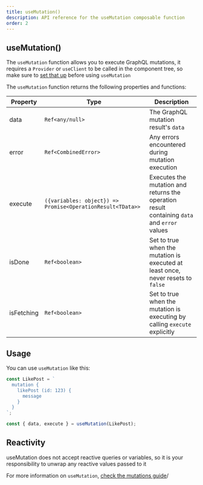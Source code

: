 ```yaml
---
title: useMutation()
description: API reference for the useMutation composable function
order: 2
---
```


## useMutation()

The `useMutation` function allows you to execute GraphQL mutations, it requires a `Provider` or `useClient` to be called in the component tree, so make sure to [set that up](../guide/setup) before using `useMutation`

The `useMutation` function returns the following properties and functions:

| Property   | Type                                                       | Description                                                                                 |
| ---------- | ---------------------------------------------------------- | ------------------------------------------------------------------------------------------- |
| data       | `Ref<any/null>`                                            | The GraphQL mutation result's `data`                                                        |
| error      | `Ref<CombinedError>`                                       | Any errors encountered during mutation execution                                            |
| execute    | `({variables: object}) => Promise<OperationResult<TData>>` | Executes the mutation and returns the operation result containing `data` and `error` values |
| isDone     | `Ref<boolean>`                                             | Set to true when the mutation is executed at least once, never resets to `false`            |
| isFetching | `Ref<boolean>`                                             | Set to true when the mutation is executing by calling `execute` explicitly                  |

## Usage

You can use `useMutation` like this:

```js
const LikePost = `
  mutation {
    likePost (id: 123) {
      message
    }
  }
`;

const { data, execute } = useMutation(LikePost);
```

## Reactivity

useMutation does not accept reactive queries or variables, so it is your responsibility to unwrap any reactive values passed to it

For more information on `useMutation`, [check the mutations guide](../guide/mutations)/
